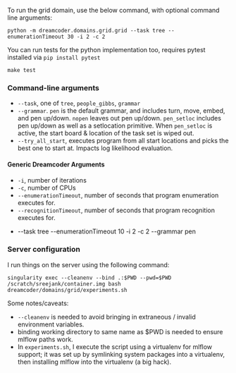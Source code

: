 
To run the grid domain, use the below command, with optional command line arguments:
```
python -m dreamcoder.domains.grid.grid --task tree --enumerationTimeout 30 -i 2 -c 2
```

You can run tests for the python implementation too, requires pytest installed via `pip install pytest`
```
make test
```

### Command-line arguments
* `--task`, one of `tree`, `people_gibbs`, `grammar`
* `--grammar`. `pen` is the default grammar, and includes turn, move, embed, and pen up/down. `nopen` leaves out pen up/down. `pen_setloc` includes pen up/down as well as a setlocation primitive. When `pen_setloc` is active, the start board & location of the task set is wiped out.
* `--try_all_start`, executes program from all start locations and picks the best one to start at. Impacts log likelihood evaluation.

#### Generic Dreamcoder Arguments
* `-i`, number of iterations
* `-c`, number of CPUs
* `--enumerationTimeout`, number of seconds that program enumeration executes for.
* `--recognitionTimeout`, number of seconds that program recognition executes for.

-   --task tree --enumerationTimeout 10 -i 2 -c 2 --grammar pen

### Server configuration

I run things on the server using the following command:

```
singularity exec --cleanenv --bind .:$PWD --pwd=$PWD /scratch/sreejank/container.img bash dreamcoder/domains/grid/experiments.sh
```

Some notes/caveats:
- `--cleanenv` is needed to avoid bringing in extraneous / invalid environment variables.
- binding working directory to same name as $PWD is needed to ensure mlflow paths work.
- In `experiments.sh`, I execute the script using a virtualenv for mlflow support; it was set up by symlinking system packages into a virtualenv, then installing mlflow into the virtualenv (a big hack).
